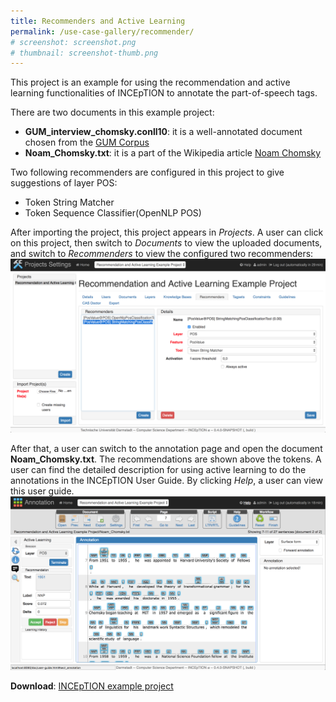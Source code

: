```yaml
---
title: Recommenders and Active Learning
permalink: /use-case-gallery/recommender/
# screenshot: screenshot.png
# thumbnail: screenshot-thumb.png
---
```


This project is an example for using the recommendation and active learning functionalities of 
INCEpTION to annotate the part-of-speech tags.

There are two documents in this example project:

* __GUM_interview_chomsky.conll10__: it is a well-annotated document chosen from the [GUM Corpus](https://corpling.uis.georgetown.edu/gum/index.html#annos)
* __Noam_Chomsky.txt__: it is a part of the Wikipedia article [Noam Chomsky](https://en.wikipedia.org/wiki/Noam_Chomsky)

Two following recommenders are configured in this project to give suggestions of layer POS:

* Token String Matcher
* Token Sequence Classifier(OpenNLP POS)

After importing the project, this project appears in _Projects_. A user can click on this 
project, then switch to _Documents_ to view the uploaded documents, and switch to _Recommenders_ 
to view the configured two recommenders:
![projects_settings](recommenders_projects_settings.png)

After that, a user can switch to the annotation page and open the document **Noam_Chomsky.txt**. 
The recommendations are shown above the tokens. A user can find the detailed description for 
using active learning to do the annotations in the INCEpTION User Guide. By clicking _Help_, a 
user can view this user guide.
![annotation_page](annotation_page_with_active_learning.png)

**Download**: [INCEpTION example project](Recommendation+and+Active+Learning+Example+Project_2018-07-05_1103.zip)

